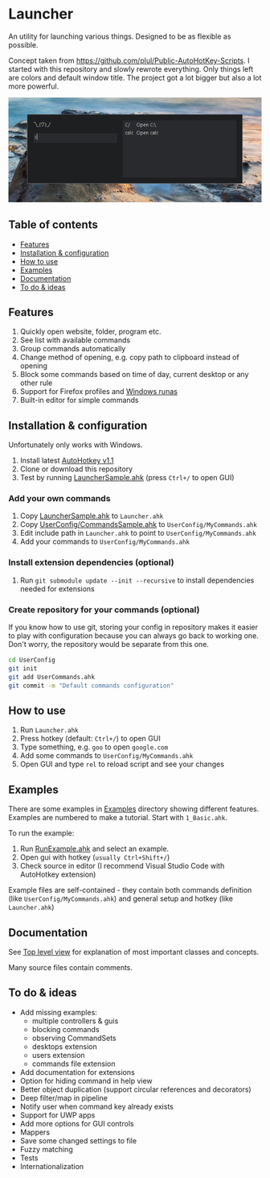 # Launcher

An utility for launching various things.
Designed to be as flexible as possible.

Concept taken from <https://github.com/plul/Public-AutoHotKey-Scripts>.
I started with this repository and slowly rewrote everything.
Only things left are colors and default window title.
The project got a lot bigger but also a lot more powerful.

![Screenshot](Docs/img/with_help.png)

## Table of contents

- [Features](#features)
- [Installation & configuration](#installation--configuration)
- [How to use](#how-to-use)
- [Examples](#examples)
- [Documentation](#documentation)
- [To do & ideas](#to-do--ideas)

## Features

1. Quickly open website, folder, program etc.
1. See list with available commands
1. Group commands automatically
1. Change method of opening, e.g. copy path to clipboard instead of opening
1. Block some commands based on time of day, current desktop or any other rule
1. Support for Firefox profiles and [Windows runas](https://en.wikipedia.org/wiki/Runas)
1. Built-in editor for simple commands

## Installation & configuration

Unfortunately only works with Windows.

1. Install latest [AutoHotkey v1.1](https://autohotkey.com/download/)
1. Clone or download this repository
1. Test by running [LauncherSample.ahk](LauncherSample.ahk) (press `Ctrl+/` to open GUI)

### Add your own commands

1. Copy [LauncherSample.ahk](LauncherSample.ahk) to `Launcher.ahk`
1. Copy [UserConfig/CommandsSample.ahk](UserConfig/CommandsSample.ahk) to `UserConfig/MyCommands.ahk`
1. Edit include path in `Launcher.ahk` to point to `UserConfig/MyCommands.ahk`
1. Add your commands to `UserConfig/MyCommands.ahk`

### Install extension dependencies (optional)

1. Run `git submodule update --init --recursive` to install dependencies needed for extensions

### Create repository for your commands (optional)

If you know how to use git, storing your config in repository makes it easier to play with configuration because you can always go back to working one. Don't worry, the repository would be separate from this one.

```bash
cd UserConfig
git init
git add UserCommands.ahk
git commit -m "Default commands configuration"
```

## How to use

1. Run `Launcher.ahk`
1. Press hotkey (default: `Ctrl+/`) to open GUI
1. Type something, e.g. `goo` to open `google.com`
1. Add some commands to `UserConfig/MyCommands.ahk`
1. Open GUI and type `rel` to reload script and see your changes

## Examples

There are some examples in [Examples](Examples/) directory showing different features.
Examples are numbered to make a tutorial.
Start with `1_Basic.ahk`.

To run the example:

1. Run [RunExample.ahk](RunExample.ahk) and select an example.
1. Open gui with hotkey (`usually Ctrl+Shift+/`)
1. Check source in editor (I recommend Visual Studio Code with AutoHotkey extension)

Example files are self-contained - they contain both commands definition (like `UserConfig/MyCommands.ahk`) and general setup and hotkey (like `Launcher.ahk`)

## Documentation

See [Top level view](Docs/TopLevelView.md) for explanation of most important classes and concepts.

Many source files contain comments.

## To do & ideas

- Add missing examples:
  - multiple controllers & guis
  - blocking commands
  - observing CommandSets
  - desktops extension
  - users extension
  - commands file extension
- Add documentation for extensions
- Option for hiding command in help view
- Better object duplication (support circular references and decorators)
- Deep filter/map in pipeline
- Notify user when command key already exists
- Support for UWP apps
- Add more options for GUI controls
- Mappers
- Save some changed settings to file
- Fuzzy matching
- Tests
- Internationalization
